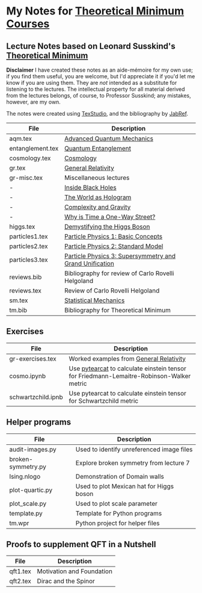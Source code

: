 # My Notes for [Theoretical Minimum Courses](http://theoreticalminimum.com/)

## Lecture Notes based on Leonard Susskind's [Theoretical Minimum](http://theoreticalminimum.com/home)

**Disclaimer** I have created these notes as an aide-mémoire for my own use; if you find them useful, you are welcome, but I'd appreciate it if you'd let me know if you are using them. They are _not_ intended
as a substitute for listening to the lectures. The intellectual property for all material derived from the lectures belongs, of course, to Professor Susskind; any mistakes, however, are my own.

The notes were created using [TexStudio](https://www.texstudio.org/), and the bibliography by [JabRef](https://www.jabref.org/).

File|Description
----------------|-------------------------------------------------------------
aqm.tex|[Advanced Quantum Mechanics](http://theoreticalminimum.com/courses/advanced-quantum-mechanics/2013/fall)
entanglement.tex|[Quantum Entanglement](http://theoreticalminimum.com/courses/quantum-entanglement/2006/fall)
cosmology.tex|[Cosmology](http://theoreticalminimum.com/courses/cosmology/2013/winter)
gr.tex|[General Relativity](http://theoreticalminimum.com/courses/general-relativity/2012/fall)
gr-misc.tex|Miscellaneous lectures
-|[Inside Black Holes](https://www.youtube.com/watch?v=yMRYZMv0jRE)
-|[The World as Hologram](https://www.youtube.com/watch?v=2DIl3Hfh9tY)
-|[Complexity and Gravity](https://youtu.be/6OXdhV5BOcY?t=797)
-|[Why is Time a One-Way Street?](https://www.youtube.com/watch?v=jhnKBKZvb_U)
higgs.tex|[Demystifying the Higgs Boson](http://theoreticalminimum.com/courses/higgs-boson/2012/summer/lecture-1)
particles1.tex|[Particle Physics 1: Basic Concepts](http://theoreticalminimum.com/courses/particle-physics-1-basic-concepts/2009/fall)
particles2.tex|[Particle Physics 2: Standard Model](http://theoreticalminimum.com/courses/particle-physics-2-standard-model/2010/winter)
particles3.tex|[Particle Physics 3: Supersymmetry and Grand Unification](http://theoreticalminimum.com/courses/particle-physics-3-supersymmetry-and-grand-unification/2010/spring/lecture-1)|
reviews.bib|Bibliography for review of Carlo Rovelli Helgoland
reviews.tex|Review of Carlo Rovelli Helgoland
sm.tex|[Statistical Mechanics](http://theoreticalminimum.com/courses/statistical-mechanics/2013/spring)
tm.bib|Bibliography for Theoretical Minimum

## Exercises

File|Description
----------------|-------------------------------------------------------------
gr-exercises.tex|Worked examples from [General Relativity](http://theoreticalminimum.com/courses/general-relativity/2012/fall)
cosmo.ipynb|Use [pytearcat](https://arxiv.org/abs/2106.15016) to calculate einstein tensor for Friedmann-Lemaitre-Robinson-Walker metric
schwartzchild.ipnb|Use pytearcat to calculate einstein tensor for Schwartzchild metric

## Helper programs

File|Description
----------------|-------------------------------------------------------------
audit-images.py|Used to identify unreferenced image files
broken-symmetry.py|Explore broken symmetry from lecture 7
Ising.nlogo|Demonstration of Domain walls
plot-quartic.py|Used to plot Mexican hat for Higgs boson
plot_scale.py|Used to plot scale parameter
template.py|Template for Python programs
tm.wpr|Python project for helper files


## Proofs to supplement QFT in a Nutshell

File|Description
----------------|-------------------------------------------------------------
qft1.tex|Motivation and Foundation
qft2.tex|Dirac and the Spinor

